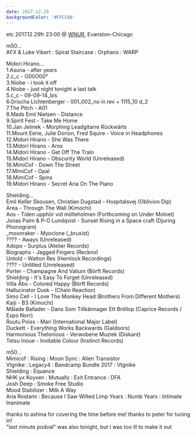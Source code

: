 ```yaml
---
date: 2017.12.29
backgroundColor: '#FFCC66'
---
```


etc 2017.12.29fr 23:00 @ [WNUR](http://www.wnur.org/), Evanston-Chicago  

m50...  
AFX & Luke Vibert : Spiral Staircase : Orphans : WARP  

Midori Hirano...  
1.Asuna - after years  
2.c\_c - O00O00²  
3.Niobe - i took it off  
4.Niobe - just night tonight a last talk  
5.c\_c - 09-09-14\_bis  
6.Grischa Lichtenberger - 001\_002\_no in rev + 1115\_10 d\_2  
7.The Pitch - A01  
8.Mads Emil Nielsen - Distance  
9.Spirit Fest - Take Me Home  
10.Jan Jelinek - Morphing Leadgitarre Rückwärts  
11.Mount Eerie, Julie Dorion, Fred Squire - Voice in Headphones  
12.Midori Hirano - She Was There  
13.Midori Hirano - Aros  
14.Midori Hirano - Get Off The Train  
15.Midori Hirano - Obscurity World (Unreleased)  
16.MimiCof - Down The Street  
17.MimiCof - Opal  
18.MimiCof - Spins  
19.Midori Hirano - Secret Aria On The Piano  

Shielding...  
Emil Keller Skousen, Christian Dugstad - Hospitalsvej (Oblivion Dip)  
Area - Through The Wall (Kimochi)  
Aos - Tiden upphör vid mölleholmen (Forthcoming on Under Molnet)  
Jonas Palm & P-O Lundqvist - Sunset Rising in a Space craft (Djuring Phonogram)  
\_moonraker - Myoclone (\_bruxist)  
???? - Aways (Unreleased)  
Adopo - Surplus (Atelier Records)  
Biographs - Jagged Fingers (Reckno)  
Untold - Watton Res (Hemlock Recordings)  
???? - Untitled (Unreleased)  
Porter - Champagne And Valium (Börft Records)  
Shielding - It's Easy To Forget (Unreleased)  
Villa Åbo - Colored Happy (Börft Records)  
Hallucinator Dusk - (Chain Reaction)  
Simo Cell - I Love The Monkey Head (Brothers From Different Mothers)  
Kaiji - B3 (Kimochi)  
Målade Ballader - Dans Som Tillkännager Ett Bröllop (Caprice Records / Expo Norr)  
Ruutu Poiss - Mari (International Major Label)  
Duckett - Everything Works Backwards (Galdoors)  
Harmonious Thelonious - Verwobene Muziek (Diskant)  
Tetsu Inoue - Invitable Colour (Instinct Records)  

m50...  
Mimicof : Rising : Moon Sync : Alien Transistor  
Vtgnike : Legacy4 : Bandcamp Bundle 2017 : Vtgnike  
Shielding : Equance  
NHK yx Koyxen : Mutually : Exit Entrance : DFA  
Josh Deep : Smoke Free Studio  
Mood Stabilizer : Milk A Way  
Aria Rostami : Because I Saw Wilted Limp Years : Numb Years : Intimate Inanimate  

thanks to ashina for covering the time before me! thanks to peter for tuning in!  
"last minute podval" was also tonight, but I was too ill to make it out